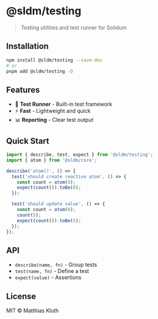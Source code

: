 # @sldm/testing

> Testing utilities and test runner for Solidum

## Installation

```bash
npm install @sldm/testing --save-dev
# or
pnpm add @sldm/testing -D
```

## Features

- 🧪 **Test Runner** - Built-in test framework
- ⚡ **Fast** - Lightweight and quick
- 📊 **Reporting** - Clear test output

## Quick Start

```typescript
import { describe, test, expect } from '@sldm/testing';
import { atom } from '@sldm/core';

describe('atom()', () => {
  test('should create reactive atom', () => {
    const count = atom(0);
    expect(count()).toBe(0);
  });

  test('should update value', () => {
    const count = atom(0);
    count(5);
    expect(count()).toBe(5);
  });
});
```

## API

- `describe(name, fn)` - Group tests
- `test(name, fn)` - Define a test
- `expect(value)` - Assertions

## License

MIT © Matthias Kluth
